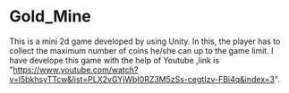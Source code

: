 # Gold_Mine 
This is a mini 2d game developed by using Unity. In this, the player has to collect the maximum number of coins he/she can up to the game limit. 
I have develope this game with the help of Youtube ,link is "https://www.youtube.com/watch?v=l5bkhsyTTcw&list=PLX2vGYjWbI0RZ3M5zSs-cegtIzv-FBi4q&index=3".

